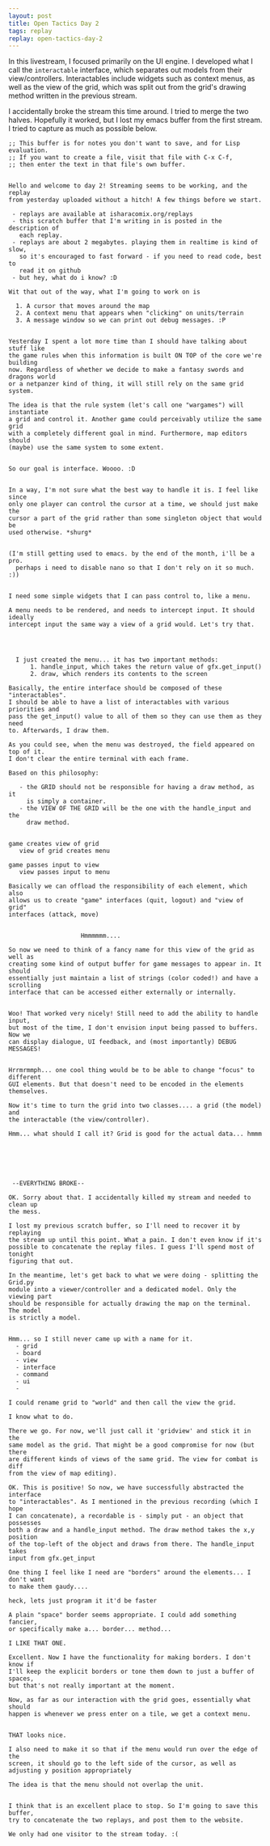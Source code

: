 ```yaml
---
layout: post
title: Open Tactics Day 2
tags: replay
replay: open-tactics-day-2
---
```

In this livestream, I focused primarily on the UI engine. I developed what I
call the ```interactable``` interface, which separates out models from their
view/controllers. Interactables include widgets such as context menus, as well
as the view of the grid, which was split out from the grid's drawing method
written in the previous stream.

I accidentally broke the stream this time around. I tried to merge the two
halves. Hopefully it worked, but I lost my emacs buffer from the first stream.
I tried to capture as much as possible below.

    ;; This buffer is for notes you don't want to save, and for Lisp evaluation.
    ;; If you want to create a file, visit that file with C-x C-f,
    ;; then enter the text in that file's own buffer.


    Hello and welcome to day 2! Streaming seems to be working, and the replay       
    from yesterday uploaded without a hitch! A few things before we start.          
                                                                                    
     - replays are available at isharacomix.org/replays                             
     - this scratch buffer that I'm writing in is posted in the description of      
       each replay.                                                                 
     - replays are about 2 megabytes. playing them in realtime is kind of slow,     
       so it's encouraged to fast forward - if you need to read code, best to       
       read it on github                                                            
     - but hey, what do i know? :D 
     
    Wit that out of the way, what I'm going to work on is
     
      1. A cursor that moves around the map
      2. A context menu that appears when "clicking" on units/terrain               
      3. A message window so we can print out debug messages. :P                    
                                                                                    
                                                                                    
    Yesterday I spent a lot more time than I should have talking about stuff like   
    the game rules when this information is built ON TOP of the core we're building 
    now. Regardless of whether we decide to make a fantasy swords and dragons world 
    or a netpanzer kind of thing, it will still rely on the same grid system.       
                                                                                    
    The idea is that the rule system (let's call one "wargames") will instantiate   
    a grid and control it. Another game could perceivably utilize the same grid     
    with a completely different goal in mind. Furthermore, map editors should       
    (maybe) use the same system to some extent.                                     
                                                                                    
                                                                                    
    So our goal is interface. Woooo. :D  


    In a way, I'm not sure what the best way to handle it is. I feel like since     
    only one player can control the cursor at a time, we should just make the       
    cursor a part of the grid rather than some singleton object that would be       
    used otherwise. *shurg*  


    (I'm still getting used to emacs. by the end of the month, i'll be a pro.      
      perhaps i need to disable nano so that I don't rely on it so much. :))    
      
                                                                                      
    I need some simple widgets that I can pass control to, like a menu.             
                                                                                    
    A menu needs to be rendered, and needs to intercept input. It should ideally    
    intercept input the same way a view of a grid would. Let's try that.            
                                                                         
                                                                         
                                                                                                                                                      
                                                                                    
      I just created the menu... it has two important methods:                      
          1. handle_input, which takes the return value of gfx.get_input()          
          2. draw, which renders its contents to the screen                         
                                                                                    
    Basically, the entire interface should be composed of these "interactables".    
    I should be able to have a list of interactables with various priorities and    
    pass the get_input() value to all of them so they can use them as they need     
    to. Afterwards, I draw them.                                                    
                                                                                    
    As you could see, when the menu was destroyed, the field appeared on top of it. 
    I don't clear the entire terminal with each frame.                              
                                                                                    
    Based on this philosophy:                                                       
                                                                                    
       - the GRID should not be responsible for having a draw method, as it         
         is simply a container.                                                     
       - the VIEW OF THE GRID will be the one with the handle_input and the         
         draw method.                                                               
                                                                                    
                                                                                 
    game creates view of grid                                                       
       view of grid creates menu                                                    
                                                                                    
    game passes input to view                                                       
       view passes input to menu                                                    
                                                                                    
    Basically we can offload the responsibility of each element, which also         
    allows us to create "game" interfaces (quit, logout) and "view of grid"         
    interfaces (attack, move)                                                            
                        
                        
                        Hmmmmmm....                                                                     
                                                                                    
    So now we need to think of a fancy name for this view of the grid as well as    
    creating some kind of output buffer for game messages to appear in. It should   
    essentially just maintain a list of strings (color coded!) and have a scrolling 
    interface that can be accessed either externally or internally.                 
                                                                                    
                                                                                    
    Woo! That worked very nicely! Still need to add the ability to handle input,    
    but most of the time, I don't envision input being passed to buffers. Now we    
    can display dialogue, UI feedback, and (most importantly) DEBUG MESSAGES! 


    Hrrmrmmph... one cool thing would be to be able to change "focus" to different  
    GUI elements. But that doesn't need to be encoded in the elements themselves.   
                                                                                    
    Now it's time to turn the grid into two classes.... a grid (the model) and      
    the interactable (the view/controller).                                         
                                                                                    
    Hmm... what should I call it? Grid is good for the actual data... hmmm          
                                                       
                  
                                                                                    
                                                   


     --EVERYTHING BROKE--

    OK. Sorry about that. I accidentally killed my stream and needed to clean up
    the mess.

    I lost my previous scratch buffer, so I'll need to recover it by replaying
    the stream up until this point. What a pain. I don't even know if it's
    possible to concatenate the replay files. I guess I'll spend most of tonight
    figuring that out.

    In the meantime, let's get back to what we were doing - splitting the Grid.py
    module into a viewer/controller and a dedicated model. Only the viewing part
    should be responsible for actually drawing the map on the terminal. The model
    is strictly a model.


    Hmm... so I still never came up with a name for it.
      - grid
      - board
      - view
      - interface
      - command
      - ui
      - 

    I could rename grid to "world" and then call the view the grid.

    I know what to do.

    There we go. For now, we'll just call it 'gridview' and stick it in the
    same model as the grid. That might be a good compromise for now (but there
    are different kinds of views of the same grid. The view for combat is diff
    from the view of map editing).

    OK. This is positive! So now, we have successfully abstracted the interface
    to "interactables". As I mentioned in the previous recording (which I hope
    I can concatenate), a recordable is - simply put - an object that possesses
    both a draw and a handle_input method. The draw method takes the x,y position
    of the top-left of the object and draws from there. The handle_input takes
    input from gfx.get_input

    One thing I feel like I need are "borders" around the elements... I don't want
    to make them gaudy....

    heck, lets just program it it'd be faster

    A plain "space" border seems appropriate. I could add something fancier,
    or specifically make a... border... method...

    I LIKE THAT ONE.

    Excellent. Now I have the functionality for making borders. I don't know if
    I'll keep the explicit borders or tone them down to just a buffer of spaces,
    but that's not really important at the moment.

    Now, as far as our interaction with the grid goes, essentially what should
    happen is whenever we press enter on a tile, we get a context menu.


    THAT looks nice.

    I also need to make it so that if the menu would run over the edge of the
    screen, it should go to the left side of the cursor, as well as adjusting y position appropriately

    The idea is that the menu should not overlap the unit.


    I think that is an excellent place to stop. So I'm going to save this buffer,
    try to concatenate the two replays, and post them to the website.

    We only had one visitor to the stream today. :(


